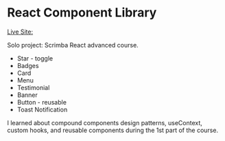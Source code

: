 # React Component Library


[Live Site:](https://react-component-library-eight-rho.vercel.app/)
  
Solo project: Scrimba React advanced course. 

- Star - toggle
- Badges
- Card
- Menu
- Testimonial
- Banner
- Button - reusable
- Toast Notification

I learned about compound components design patterns, useContext, custom hooks, and reusable components during the 1st part of the course. 
